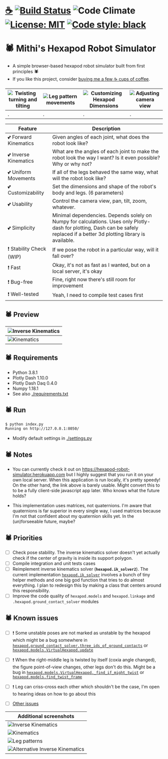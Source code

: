 # [☕](https://ko-fi.com/minimithi) [![Build Status](https://travis-ci.com/mithi/hexapod-robot-simulator.svg?branch=master)](https://travis-ci.com/mithi/hexapod-robot-simulator) ![Code Climate](https://codeclimate.com/github/mithi/hexapod-robot-simulator/badges/gpa.svg) [![License: MIT](https://img.shields.io/badge/License-MIT-yellow.svg)](https://opensource.org/licenses/MIT) [![Code style: black](https://img.shields.io/badge/code%20style-black-000000.svg)](https://github.com/psf/black)

# 🕷️ Mithi's Hexapod Robot Simulator
- A simple browser-based hexapod robot simulator built from first principles 🕷️
- If you like this project, consider [buying me a few ☕ cups of coffee](https://ko-fi.com/minimithi).

|![Twisting turning and tilting](https://mithi.github.io/robotics-blog/robot-only-x1.gif)|![Leg pattern movements](https://mithi.github.io/robotics-blog/robot-only-x2.gif)|![Customizing Hexapod Dimensions](https://mithi.github.io/robotics-blog/robot-only-x3.gif)|![Adjusting camera view](https://mithi.github.io/robotics-blog/robot-only-x4.gif)|
|---------|---------|---------|---------|
| . | . | . | . |


| Feature   | Description  |
|-----------|--------------|
| 💕 Forward Kinematics | Given angles of each joint, what does the robot look like?|
| 💕 Inverse Kinematics | What are the angles of each joint to make the robot look the way I want? Is it even possible? Why or why not? |
| 💕 Uniform Movements | If all of the legs behaved the same way, what will the robot look like? |
| 💕 Customizability | Set the dimensions and shape of the robot's body and legs. (6 parameters) |
| 💕 Usability | Control the camera view, pan, tilt, zoom, whatever. |
| 💕 Simplicity | Minimal dependencies. Depends solely on Numpy for calculations. Uses only Plotly-dash for plotting, Dash can be safely replaced if a better 3d plotting library is available. |
| ❗ Stability Check (WIP) | If we pose the robot in a particular way, will it fall over? |
| ❗ Fast | Okay, it's not as fast as I wanted, but on a local server, it's okay |
| ❗ Bug-free | Fine, right now there's still room for improvement |
| ❗ Well-tested | Yeah, I need to compile test cases first |


## 🕷️ Preview

| ![Inverse Kinematics](https://mithi.github.io/robotics-blog/UI-1.gif) |
|----|
| ![Kinematics](https://mithi.github.io/robotics-blog/UI-2.gif) |

## 🕷️ Requirements

- Python 3.8.1
- Plotly Dash 1.10.0
- Plotly Dash Daq 0.4.0
- Numpy 1.18.1
- See also [./requirements.txt](./requirements.txt)

## 🕷️ Run

```bash
$ python index.py
Running on http://127.0.0.1:8050/
```

- Modify default settings in [./settings.py](./settings.py)

## 🕷️ Notes

- You can currently check it out on https://hexapod-robot-simulator.herokuapp.com but I highly suggest that
you run it on your own local server. When this application is run locally, it's pretty speedy! On the other hand, the link above is barely usable. Might convert this to to be a fully client-side javascript app later. Who knows what the future holds?

- This implementation uses matrices, not quaternions. I'm aware that quaternions is far superior in every single way, I used matrices because I'm not that confident about my quaternion skills yet. In the (un)forseeable future, maybe?


## 🕷️ Priorities

- [ ] Check pose stability. The inverse kinematics solver doesn't yet actually check if the center of gravity is inside its support polygon.
- [ ] Compile integration and unit tests cases
- [ ] Reimplement inverse kinematics solver (**`hexapod.ik_solver2`**). The current implementation [`hexapod.ik_solver`](https://github.com/mithi/hexapod-robot-simulator/blob/master/hexapod/ik_solver.py) involves a bunch of tiny helper methods and one big god function that tries to do almost everything. I plan to redesign this by making a class that centers around this responsibility.
- [ ] Improve the code quality of `hexapod.models` and `hexapod.linkage` and  `.hexapod.ground_contact_solver` modules

## 🕷️ Known issues

- [ ] ❗ Some unstable poses are not marked as unstable by the hexapod which might be a bug somewhere in [`hexapod.ground_contact_solver.three_ids_of_ground_contacts`](https://github.com/mithi/hexapod-robot-simulator/blob/e19f5de5b1110bc78bd75091eb63f47907ffddc5/hexapod/ground_contact_solver.py#L45) or [`hexapod.models.VirtualHexapod.update`](https://github.com/mithi/hexapod-robot-simulator/blob/e19f5de5b1110bc78bd75091eb63f47907ffddc5/hexapod/models.py#L141)
- [ ] ❗ When the right-middle leg is twisted by itself (coxia angle changed), the figure point-of-view changes, other legs don't do this. Might be a bug in [`hexapod.models.VirtualHexapod._find_if_might_twist`](https://github.com/mithi/hexapod-robot-simulator/blob/e19f5de5b1110bc78bd75091eb63f47907ffddc5/hexapod/models.py#L192) or [`hexapod.models.find_twist_frame`](https://github.com/mithi/hexapod-robot-simulator/blob/e19f5de5b1110bc78bd75091eb63f47907ffddc5/hexapod/models.py#L231)
- [ ] ❗ Leg can criss-cross each other which shouldn't be the case, I'm open to hearing ideas on how to go about this  
- [ ] [Other issues](https://github.com/mithi/hexapod-robot-simulator/issues)


| Additional screenshots |
|----|
| ![Inverse Kinematics](https://mithi.github.io/robotics-blog/screenshot-1.png) |
| ![Kinematics](https://mithi.github.io/robotics-blog/screenshot-2.png) |
| ![Leg patterns](https://mithi.github.io/robotics-blog/screenshot-3.png) |
| ![Alternative Inverse Kinematics](https://mithi.github.io/robotics-blog/screenshot-4.png) |
